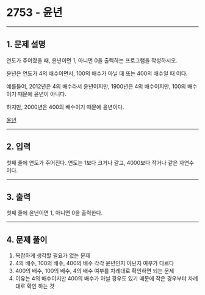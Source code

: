 # 2753 -  윤년

<hr/>

## 1. 문제 설명

연도가 주어졌을 때, 윤년이면 1, 아니면 0을 출력하는 프로그램을 작성하시오.

윤년은 연도가 4의 배수이면서, 100의 배수가 아닐 때 또는 400의 배수일 때 이다.

예를들어, 2012년은 4의 배수라서 윤년이지만, 1900년은 4의 배수이지만, 100의 배수이기 때문에 윤년이 아니다.

하지만, 2000년은 400의 배수이기 때문에 윤년이다.

[윤년](<https://www.acmicpc.net/problem/2753>)

------

## 2. 입력

첫째 줄에 연도가 주어진다. 연도는 1보다 크거나 같고, 4000보다 작거나 같은 자연수이다.

------

## 3. 출력

첫째 줄에 윤년이면 1, 아니면 0을 출력한다.

------

## 4. 문제 풀이

1. 복잡하게 생각할 필요가 없는 문제
2. 4의 배수, 100의 배수, 400의 배수 각각 윤년인지 아닌지 여부가 다르다
3. 400의 배수, 100의 배수, 4의 배수 여부를 차례대로 확인하면 되는 문제
4. 이유는 4의 배수이지만 400의 배수가 아닐 경우도 있기 때문에 작은 경우부터 차례대로 확인 하는 것
